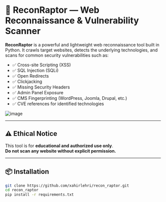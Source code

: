 # 🦖 ReconRaptor — Web Reconnaissance & Vulnerability Scanner

**ReconRaptor** is a powerful and lightweight web reconnaissance tool built in Python. It crawls target websites, detects the underlying technologies, and scans for common security vulnerabilities such as:

- ✅ Cross-site Scripting (XSS)
- ✅ SQL Injection (SQLi)
- ✅ Open Redirects
- ✅ Clickjacking
- ✅ Missing Security Headers
- ✅ Admin Panel Exposure
- ✅ CMS Fingerprinting (WordPress, Joomla, Drupal, etc.)
- ✅ CVE references for identified technologies

![image](https://github.com/user-attachments/assets/444b19ca-6b55-4a65-8121-89bd60d3f6ab)

---

## ⚠️ Ethical Notice

This tool is for **educational and authorized use only**.  
**Do not scan any website without explicit permission.**

---

## 📦 Installation

```bash
git clone https://github.com/xahirlehri/recon_raptor.git
cd recon_raptor
pip install -r requirements.txt
